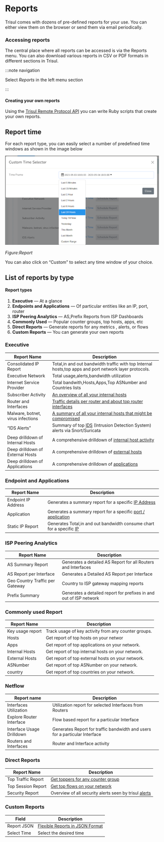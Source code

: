 # Reports

Trisul comes with dozens of pre-defined reports for your use. You can
 either view them on the browser or send them via email periodically.

### Accessing reports

The central place where all reports can be accessed is via the Reports menu. You can also download various reports in CSV or PDF formats in different sections in Trisul.

:::note navigation

Select *Reports* in the left menu section

:::

#### Creating your own reports

Using the [Trisul Remote Protocol API](https://trisul.org/docs/trp) you can write Ruby scripts that create your own reports.

## Report time

For each report type, you can easily select a number of predefined time windows as shown in the image below

![](./image/reporttime.png)

*Figure:Report*

You can also click on “Custom” to select any time window of your choice.

## List of reports by type

#### Report types

1. **Executive** — At a glance
2. **Endpoints and Applications** — Of particular entities like an IP, port, router
3. **ISP Peering Analytics** — AS,Prefix Reports from ISP Dashboards
4. **Commonly Used** — Popular counter groups, top hosts, apps, etc
5. **Direct Reports** — Generate reports for any metrics , alerts, or flows
6. **Custom Reports** — You can generate your own reports

### Executive

| Report Name                       | Description                                                                                                                                                   |
| --------------------------------- | ------------------------------------------------------------------------------------------------------------------------------------------------------------- |
| Consolidated IP Report            | Total,in and out bandwidth traffic with top Internal hosts,top apps and port network layer protocols.                                                         |
| Executive Network                 | Total usage,alerts,bandwidth utilization                                                                                                                      |
| Internet Service Provider         | Total bandwith,Hosts,Apps,Top ASNumber and Countries lists                                                                                                    |
| Subscriber Activity               | [An overview of all your internal hosts](https://trisul.org/docs/ug/reports/available_reports.html#subscriber_activity)                                       |
| Router and Interfaces             | [Traffic details per router and about top router interfaces](https://trisul.org/docs/ug/reports/available_reports.html#routers_and_interfaces)                |
| Malware, botnet, virus infections | [A summary of all your internal hosts that might be compromised](https://trisul.org/docs/ug/reports/available_reports.html#malware,_botnet,_virus_infections) |
| “IDS Alerts”                      | Summary of top [IDS](https://trisul.org/docs/ug/reports/available_reports.html#ids) (Intrusion Detection System) alerts via Snort/Suricata                    |
| Deep drilldown of Internal Hosts  | A comprehensive drilldown of [internal host activity](https://trisul.org/docs/ug/reports/available_reports.html#deep_drilldown_of_internal_hosts)             |
| Deep drilldown of External Hosts  | A comprehensive drilldown of [external hosts](https://trisul.org/docs/ug/reports/available_reports.html#deep_drilldown_of_external_hosts)                     |
| Deep drilldown of Applications    | A comprehensive drilldown of [applications](https://trisul.org/docs/ug/reports/available_reports.html#deep_drilldown_of_applications)                         |

### Endpoint and Applications

| Report Name         | Description                                                                                                                                             |
| ------------------- | ------------------------------------------------------------------------------------------------------------------------------------------------------- |
| Endpoint IP Address | Generates a summary report for a specific [IP Address](https://trisul.org/docs/ug/reports/available_reports.html#endpoint_report)                       |
| Application         | Generates a summary report for a specific [port / application](https://trisul.org/docs/ug/reports/available_reports.html#application_report)            |
| Static IP Report    | Generates Total,in and out bandwidth consume chart for a specific [IP](https://trisul.org/docs/ug/reports/available_reports.html#ip_utilization_report) |

### ISP Peering Analytics

| Report Name                     | Description                                                        |
| ------------------------------- | ------------------------------------------------------------------ |
| AS Summary Report               | Generates a detailed AS Report for all Routers and Interfaces      |
| AS Report per Interface         | Generates a Detailed AS Report per Interface                       |
| Geo Country Traffic per Gateway | Country to ISP gateway mapping reports                             |
| Prefix Summary                  | Generates a detailed report for prefixes in and out of ISP network |

### Commonly used Report

| Report Name      | Description                                          |
| ---------------- | ---------------------------------------------------- |
| Key usage report | Track usage of key activity from any counter groups. |
| Hosts            | Get report of top hosts on your networ               |
| Apps             | Get report of top applications on your network.      |
| Internal Hosts   | Get report of top internal hosts on your network.    |
| External Hosts   | Get report of top external hosts on your network.    |
| ASNumber         | Get report of top ASNumber on your network.          |
| country          | Get report of top countries on your network.         |

### Netflow

| Report name               | Description                                                                 |
| ------------------------- | --------------------------------------------------------------------------- |
| Interfaces Utilization    | Utilization report for selected Interfaces from Routers                     |
| Explore Router Interface  | Flow based report for a particular Interface                                |
| Interface Usage Drilldown | Generates Report for traffic bandwidth and users for a particular Interface |
| Routers and Interfaces    | Router and Interface activity                                               |

### Direct Reports

| Report Name        | Description                                                                                                                        |
| ------------------ | ---------------------------------------------------------------------------------------------------------------------------------- |
| Top Traffic Report | [Get toppers for any counter group](https://trisul.org/docs/ug/reports/available_reports.html#top_traffic_report)                  |
| Top Session Report | [Get top flows on your network](https://trisul.org/docs/ug/reports/available_reports.html#top_sessions_report)                     |
| Security Report    | Overview of all security alerts seen by trisul [alerts](https://trisul.org/docs/ug/reports/available_reports.html#security_report) |

### Custom Reports

| Field       | Description                                                                                                  |
| ----------- | ------------------------------------------------------------------------------------------------------------ |
| Report JSON | [Flexible Reports in JSON Format](https://trisul.org/docs/ug/reports/flexible_reports.html#flexible_reports) |
| Select Time | Select the desired time                                                                                      |
